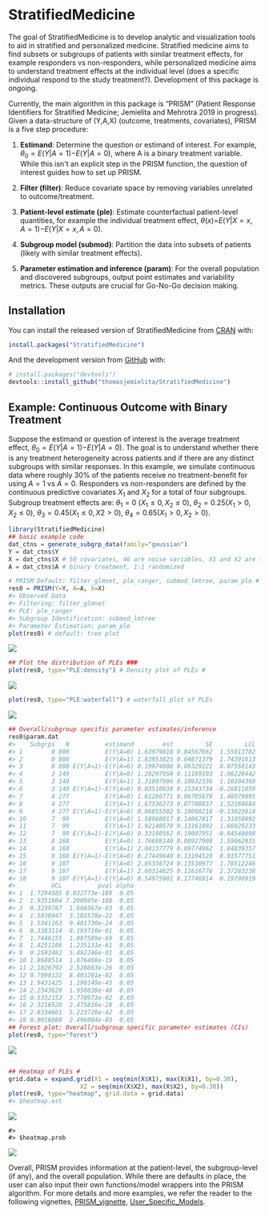 
<!-- README.md is generated from README.Rmd. Please edit that file -->
StratifiedMedicine
==================

<!-- badges: start -->
<!-- badges: end -->
The goal of StratifiedMedicine is to develop analytic and visualization tools to aid in stratified and personalized medicine. Stratified medicine aims to find subsets or subgroups of patients with similar treatment effects, for example responders vs non-responders, while personalized medicine aims to understand treatment effects at the individual level (does a specific individual respond to the study treatment?). Development of this package is ongoing.

Currently, the main algorithm in this package is “PRISM” (Patient Response Identifiers for Stratified Medicine; Jemielita and Mehrotra 2019 in progress). Given a data-structure of (Y,A,X) (outcome, treatments, covariates), PRISM is a five step procedure:

1.  **Estimand**: Determine the question or estimand of interest. For example, *θ*<sub>0</sub> = *E*(*Y*|*A* = 1)−*E*(*Y*|*A* = 0), where A is a binary treatment variable. While this isn't an explicit step in the PRISM function, the question of interest guides how to set up PRISM.

2.  **Filter (filter)**: Reduce covariate space by removing variables unrelated to outcome/treatment.

3.  **Patient-level estimate (ple)**: Estimate counterfactual patient-level quantities, for example the individual treatment effect, *θ*(*x*)=*E*(*Y*|*X* = *x*, *A* = 1)−*E*(*Y*|*X* = *x*, *A* = 0).

4.  **Subgroup model (submod)**: Partition the data into subsets of patients (likely with similar treatment effects).

5.  **Parameter estimation and inference (param)**: For the overall population and discovered subgroups, output point estimates and variability metrics. These outputs are crucial for Go-No-Go decision making.

Installation
------------

You can install the released version of StratifiedMedicine from [CRAN](https://CRAN.R-project.org) with:

``` r
install.packages("StratifiedMedicine")
```

And the development version from [GitHub](https://github.com/) with:

``` r
# install.packages("devtools")
devtools::install_github("thomasjemielita/StratifiedMedicine")
```

Example: Continuous Outcome with Binary Treatment
-------------------------------------------------

Suppose the estimand or question of interest is the average treatment effect, *θ*<sub>0</sub> = *E*(*Y*|*A* = 1)−*E*(*Y*|*A* = 0). The goal is to understand whether there is any treatment heterogeneity across patients and if there are any distinct subgroups with similar responses. In this example, we simulate continuous data where roughly 30% of the patients receive no treatment-benefit for using *A* = 1 vs *A* = 0. Responders vs non-responders are defined by the continuous predictive covariates *X*<sub>1</sub> and *X*<sub>2</sub> for a total of four subgroups. Subgroup treatment effects are: *θ*<sub>1</sub> = 0 (*X*<sub>1</sub> ≤ 0, *X*<sub>2</sub> ≤ 0), *θ*<sub>2</sub> = 0.25(*X*<sub>1</sub> &gt; 0, *X*<sub>2</sub> ≤ 0), *θ*<sub>3</sub> = 0.45(*X*<sub>1</sub> ≤ 0, *X*2 &gt; 0), *θ*<sub>4</sub> = 0.65(*X*<sub>1</sub> &gt; 0, *X*<sub>2</sub> &gt; 0).

``` r
library(StratifiedMedicine)
## basic example code
dat_ctns = generate_subgrp_data(family="gaussian")
Y = dat_ctns$Y
X = dat_ctns$X # 50 covariates, 46 are noise variables, X1 and X2 are truly predictive
A = dat_ctns$A # binary treatment, 1:1 randomized 

# PRISM Default: filter_glmnet, ple_ranger, submod_lmtree, param_ple #
res0 = PRISM(Y=Y, A=A, X=X)
#> Observed Data
#> Filtering: filter_glmnet
#> PLE: ple_ranger
#> Subgroup Identification: submod_lmtree
#> Parameter Estimation: param_ple
plot(res0) # default: tree plot 
```

![](man/figures/README-example-1.png)

``` r
## Plot the distribution of PLEs ###
plot(res0, type="PLE:density") # Density plot of PLEs #
```

![](man/figures/README-example-2.png)

``` r
plot(res0, type="PLE:waterfall") # waterfall plot of PLEs
```

![](man/figures/README-example-3.png)

``` r
## Overall/subgroup specific parameter estimates/inference
res0$param.dat
#>    Subgrps   N          estimand        est         SE         LCL
#> 1        0 800          E(Y|A=0) 1.63979818 0.04567662  1.55013782
#> 2        0 800          E(Y|A=1) 1.83953825 0.04871379  1.74391613
#> 3        0 800 E(Y|A=1)-E(Y|A=0) 0.19974008 0.06329221  0.07550143
#> 4        3 149          E(Y|A=0) 1.28297958 0.11169103  1.06226442
#> 5        3 149          E(Y|A=1) 1.31807996 0.10932336  1.10204360
#> 6        3 149 E(Y|A=1)-E(Y|A=0) 0.03510038 0.15343734 -0.26811059
#> 7        4 277          E(Y|A=0) 1.61280771 0.06705679  1.48079995
#> 8        4 277          E(Y|A=1) 1.67336273 0.07708837  1.52160684
#> 9        4 277 E(Y|A=1)-E(Y|A=0) 0.06055502 0.10098218 -0.13823814
#> 10       7  99          E(Y|A=0) 1.58968017 0.14067817  1.31050892
#> 11       7  99          E(Y|A=1) 1.92148579 0.13161892  1.66029233
#> 12       7  99 E(Y|A=1)-E(Y|A=0) 0.33180562 0.19007951 -0.04540098
#> 13       8 168          E(Y|A=0) 1.76688140 0.08927908  1.59062031
#> 14       8 168          E(Y|A=1) 2.04137779 0.09774962  1.84839357
#> 15       8 168 E(Y|A=1)-E(Y|A=0) 0.27449640 0.13104528  0.01577751
#> 16       9 107          E(Y|A=0) 2.05338724 0.13530977  1.78512246
#> 17       9 107          E(Y|A=1) 2.60314625 0.11616776  2.37283238
#> 18       9 107 E(Y|A=1)-E(Y|A=0) 0.54975901 0.17746914  0.19790919
#>          UCL          pval alpha
#> 1  1.7294585 8.032773e-169  0.05
#> 2  1.9351604 7.200995e-180  0.05
#> 3  0.3239787  1.660367e-03  0.05
#> 4  1.5036947  3.103578e-22  0.05
#> 5  1.5341163  9.481730e-24  0.05
#> 6  0.3383114  8.193710e-01  0.05
#> 7  1.7448155  1.087589e-69  0.05
#> 8  1.8251186  1.235131e-61  0.05
#> 9  0.2593482  5.492246e-01  0.05
#> 10 1.8688514  1.876468e-19  0.05
#> 11 2.1826792  2.520863e-26  0.05
#> 12 0.7090122  8.401201e-02  0.05
#> 13 1.9431425  1.190149e-45  0.05
#> 14 2.2343620  1.958038e-48  0.05
#> 15 0.5332153  3.770973e-02  0.05
#> 16 2.3216520  2.475816e-28  0.05
#> 17 2.8334601  5.223720e-42  0.05
#> 18 0.9016088  2.496084e-03  0.05
## Forest plot: Overall/subgroup specific parameter estimates (CIs)
plot(res0, type="forest")
```

![](man/figures/README-example-4.png)

``` r

## Heatmap of PLEs #
grid.data = expand.grid(X1 = seq(min(X$X1), max(X$X1), by=0.30),
                    X2 = seq(min(X$X2), max(X$X2), by=0.30))
plot(res0, type="heatmap", grid.data = grid.data)
#> $heatmap.est
```

![](man/figures/README-example-5.png)

    #> 
    #> $heatmap.prob

![](man/figures/README-example-6.png)

Overall, PRISM provides information at the patient-level, the subgroup-level (if any), and the overall population. While there are defaults in place, the user can also input their own functions/model wrappers into the PRISM algorithm. For more details and more examples, we refer the reader to the following vignettes, [PRISM\_vignette](https://CRAN.R-project.org/package=StratifiedMedicine/vignettes/SM_PRISM.html), [User\_Specific\_Models](https://CRAN.R-project.org/package=StratifiedMedicine/vignettes/SM_User_Models.html).
